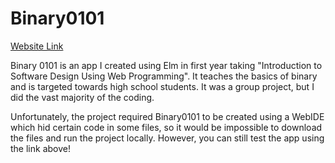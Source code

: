 # Binary0101

[Website Link](https://cs1xd3.online/ShowModulePublish?modulePublishId=0a6330dc-6e05-447c-820f-293aca08929a&fullscreen=true)

Binary 0101 is an app I created using Elm in first year taking "Introduction to Software Design Using Web Programming". It teaches the basics of binary and is targeted towards high school students. It was a group project, but I did the vast majority of the coding. 

Unfortunately, the project required Binary0101 to be created using a WebIDE which hid certain code in some files, so it would be impossible to download the files and run the project locally. However, you can still test the app using the link above!
